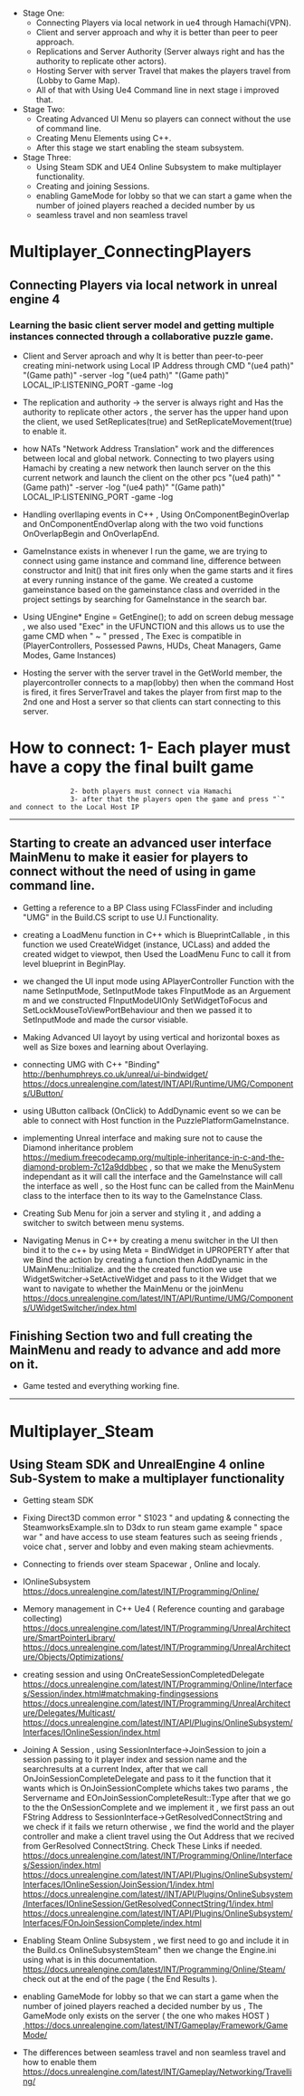 * Stage One: 
	* Connecting Players via local network in ue4 through Hamachi(VPN).
	* Client and server approach and why it is better than peer to peer approach.
	* Replications and Server Authority (Server always right and has the authority to replicate other actors).
	* Hosting Server with server Travel that makes the players travel from (Lobby to Game Map).
	* All of that with Using Ue4 Command line in next stage i improved that.
* Stage Two:
	* Creating Advanced UI Menu so players can connect without the use of command line.
	* Creating Menu Elements using C++.
	* After this stage we start enabling the steam subsystem.
* Stage Three:
	* Using Steam SDK and UE4 Online Subsystem to make multiplayer functionality.
	* Creating and joining Sessions.
	* enabling GameMode for lobby so that we can start a game when the number of joined players reached a decided number by us
	* seamless travel and non seamless travel
	
	
#   Multiplayer_ConnectingPlayers
##  Connecting Players via local network in unreal engine 4

### Learning the basic client server model and getting multiple instances connected through a collaborative puzzle game.


* Client and Server aproach and why It is better than peer-to-peer 
  creating mini-network using Local IP Address through CMD "(ue4 path)" "(Game path)" -server -log
  "(ue4 path)" "(Game path)" LOCAL_IP:LISTENING_PORT -game -log

* The replication and authority -> the server is always right and Has the authority to replicate other actors , the server has the upper hand 
  upon the client, we used SetReplicates(true) and SetReplicateMovement(true) to enable it.

* how NATs "Network Address Translation" work and the differences between local and global network. Connecting to two players using Hamachi by creating a new network then launch server on the this current network and launch the 
  client on the other pcs "(ue4 path)" "(Game path)" -server -log
  "(ue4 path)" "(Game path)" LOCAL_IP:LISTENING_PORT -game -log

* Handling overllaping events in C++ , Using OnComponentBeginOverlap and OnComponentEndOverlap along with the two void functions OnOverlapBegin and OnOverlapEnd.

* GameInstance exists in whenever I run the game, we are trying to connect using game instance and command line, difference between constructor and Init() that init fires only when the game starts and it fires
  at every running instance of the game. We created a custome gameinstance based on the gameinstance class and overrided in the project settings by searching for GameInstance in the search bar.

* Using UEngine* Engine = GetEngine(); to add on screen debug message , we also used "Exec" in the UFUNCTION  and this allows us to use the game CMD when " ~ " pressed , The Exec is compatible in
  (PlayerControllers, Possessed Pawns, HUDs, Cheat Managers, Game Modes, Game Instances)

* Hosting the server with the server travel in the GetWorld member, the playercontroller connects to a map(lobby) then when the command Host is fired, it fires ServerTravel and takes the player from first map to the 2nd one and Host  a server so that clients can start connecting to this server.

# How to connect: 1- Each player must have a copy the final built game
				   2- both players must connect via Hamachi 
				   3- after that the players open the game and press "`" and connect to the Local Host IP
__________________________________________________________________________________________________________________________________________________________________________________________________________________________________________

## Starting to create an advanced user interface MainMenu to make it easier for players to connect without the need of using in game command line.  

* Getting a reference to a BP Class using FClassFinder and including "UMG" in the Build.CS script to use U.I Functionality.

* creating a LoadMenu function in C++ which is BlueprintCallable , in this function we used CreateWidget (instance, UCLass)  and added the created widget to viewpot, then Used the LoadMenu Func to call it from level blueprint in BeginPlay. 

* we changed the UI input mode using APlayerController Function with the name SetInputMode, SetInputMode takes FInputMode as an Arguement m and we constructed FInputModeUIOnly SetWidgetToFocus and SetLockMouseToViewPortBehaviour and then we passed it to SetInputMode and made the cursor visiable.

* Making Advanced UI layoyt by using vertical and horizontal boxes as well as Size boxes and learning about Overlaying.

* connecting UMG with C++ "Binding" http://benhumphreys.co.uk/unreal/ui-bindwidget/    https://docs.unrealengine.com/latest/INT/API/Runtime/UMG/Components/UButton/

* using UButton callback (OnClick) to AddDynamic event so we can be able to connect with Host function in the PuzzlePlatformGameInstance.

* implementing Unreal interface and making sure not to cause the Diamond inheritance problem https://medium.freecodecamp.org/multiple-inheritance-in-c-and-the-diamond-problem-7c12a9ddbbec  , so that we make the MenuSystem independant as it will call the interface and the GameInstance will call the interface as well , so the Host func can be called from the MainMenu class to the interface then to its way to the GameInstance Class.

* Creating Sub Menu for join a server and styling it , and adding a switcher to switch between menu systems.

* Navigating Menus in C++ by creating a menu switcher in the UI then bind it to the c++ by using Meta = BindWidget in UPROPERTY after that we Bind the action by creating a function then AddDynamic in the UMainMenu::Initialize. and the the created function we use WidgetSwitcher->SetActiveWidget and pass to it the Widget that we want to navigate to whether the MainMenu or the joinMenu  https://docs.unrealengine.com/latest/INT/API/Runtime/UMG/Components/UWidgetSwitcher/index.html

## Finishing Section two and full creating the MainMenu and ready to advance and add more on it.

* Game tested and everything working fine.

________________________________________________________________________________________________________________________

# Multiplayer_Steam
## Using Steam SDK and UnrealEngine 4 online Sub-System to make a multiplayer functionality ##

* Getting steam SDK

* Fixing Direct3D common error " S1023 " and updating & connecting the SteamworksExample.sln to D3dx to run steam game example " space war " and have access to use steam features such as seeing friends ,  voice chat , server and lobby and even making steam achievments.

* Connecting to friends over steam Spacewar , Online and localy.

* IOnlineSubsystem  https://docs.unrealengine.com/latest/INT/Programming/Online/

* Memory management in C++ Ue4 ( Reference counting and garabage collecting) https://docs.unrealengine.com/latest/INT/Programming/UnrealArchitecture/SmartPointerLibrary/  https://docs.unrealengine.com/latest/INT/Programming/UnrealArchitecture/Objects/Optimizations/

* creating session and using OnCreateSessionCompletedDelegate https://docs.unrealengine.com/latest/INT/Programming/Online/Interfaces/Session/index.html#matchmaking-findingsessions
 https://docs.unrealengine.com/latest/INT/Programming/UnrealArchitecture/Delegates/Multicast/
 https://docs.unrealengine.com/latest/INT/API/Plugins/OnlineSubsystem/Interfaces/IOnlineSession/index.html


* Joining A Session , using SessionInterface->JoinSession to join a session passing to it player index and session name and the searchresults at a current Index, after that we call OnJoinSessionCompleteDelegate and pass to it the function that it wants which is OnJoinSessionComplete whichs takes two params , the Servername and EOnJoinSessionCompleteResult::Type after that we go to the the OnSessionComplete and we implement it , we first  pass an out FString Address to SessionInterface->GetResolvedConnectString and we check if it fails we return otherwise , we find the world and the player controller and make a client travel using the Out Address that we recived from GerResolved ConnectString. 
Check These Links if needed.
https://docs.unrealengine.com/latest/INT/Programming/Online/Interfaces/Session/index.html
https://docs.unrealengine.com/latest/INT/API/Plugins/OnlineSubsystem/Interfaces/IOnlineSession/JoinSession/1/index.html
https://docs.unrealengine.com/latest//INT/API/Plugins/OnlineSubsystem/Interfaces/IOnlineSession/GetResolvedConnectString/1/index.html
https://docs.unrealengine.com/latest/INT/API/Plugins/OnlineSubsystem/Interfaces/FOnJoinSessionComplete/index.html

* Enabling Steam Online Subsystem , we first need to go and include it in the Build.cs OnlineSubsystemSteam" then we  change the Engine.ini using what is in this documentation.
	https://docs.unrealengine.com/latest/INT/Programming/Online/Steam/    check out at the end of the page ( the End Results ).

* enabling GameMode for lobby so that we can start a game when the number of joined players reached a decided number by us , The GameMode only exists on the server ( the one who makes HOST ) ,https://docs.unrealengine.com/latest/INT/Gameplay/Framework/GameMode/


* The differences between seamless travel and non seamless travel and how to enable them https://docs.unrealengine.com/latest/INT/Gameplay/Networking/Travelling/
